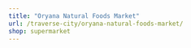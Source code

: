 ```yaml
---
title: "Oryana Natural Foods Market"
url: /traverse-city/oryana-natural-foods-market/
shop: supermarket
---
```

